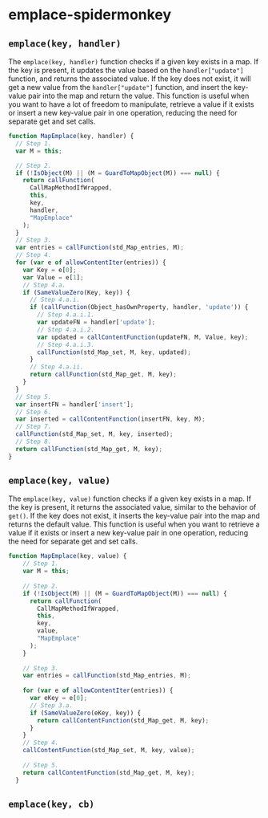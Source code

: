 # emplace-spidermonkey

## `emplace(key, handler)`

The `emplace(key, handler)` function checks if a given key exists in a map. If the key is present, it updates the value based on the `handler["update"]` function, and returns the associated value. If the key does not exist, it will get a new value from the `handler["update"]` function, and insert the key-value pair into the map and return the value. This function is useful when you want to have a lot of freedom to manipulate, retrieve a value if it exists or insert a new key-value pair in one operation, reducing the need for separate get and set calls.

```js
function MapEmplace(key, handler) {
  // Step 1.
  var M = this;

  // Step 2.
  if (!IsObject(M) || (M = GuardToMapObject(M)) === null) {
    return callFunction(
      CallMapMethodIfWrapped,
      this,
      key,
      handler,
      "MapEmplace"
    );
  }
  // Step 3.
  var entries = callFunction(std_Map_entries, M);
  // Step 4.
  for (var e of allowContentIter(entries)) {
    var Key = e[0];
    var Value = e[1];
    // Step 4.a.
    if (SameValueZero(Key, key)) {
      // Step 4.a.i.
      if (callFunction(Object_hasOwnProperty, handler, 'update')) {
        // Step 4.a.i.1.
        var updateFN = handler['update'];
        // Step 4.a.i.2.
        var updated = callContentFunction(updateFN, M, Value, key);
        // Step 4.a.i.3.
        callFunction(std_Map_set, M, key, updated);
      }
      // Step 4.a.ii.
      return callFunction(std_Map_get, M, key);
    }
  }
  // Step 5.
  var insertFN = handler['insert'];
  // Step 6.
  var inserted = callContentFunction(insertFN, key, M);
  // Step 7.
  callFunction(std_Map_set, M, key, inserted);
  // Step 8.
  return callFunction(std_Map_get, M, key);
}
```

## `emplace(key, value)`

The `emplace(key, value)` function checks if a given key exists in a map. If the key is present, it returns the associated value, similar to the behavior of `get()`. If the key does not exist, it inserts the key-value pair into the map and returns the default value. This function is useful when you want to retrieve a value if it exists or insert a new key-value pair in one operation, reducing the need for separate get and set calls.

```javascript
function MapEmplace(key, value) {
    // Step 1.
    var M = this;
    
    // Step 2.
    if (!IsObject(M) || (M = GuardToMapObject(M)) === null) {
      return callFunction(      
        CallMapMethodIfWrapped, 
        this,
        key,
        value,             
        "MapEmplace"
      );
    }
    
    // Step 3.
    var entries = callFunction(std_Map_entries, M);
  
    for (var e of allowContentIter(entries)) {
      var eKey = e[0];   
      // Step 3.a. 
      if (SameValueZero(eKey, key)) {
        return callContentFunction(std_Map_get, M, key);
      }
    }
    // Step 4.
    callContentFunction(std_Map_set, M, key, value);
    
    // Step 5.
    return callContentFunction(std_Map_get, M, key);
  }
```

## `emplace(key, cb)`
